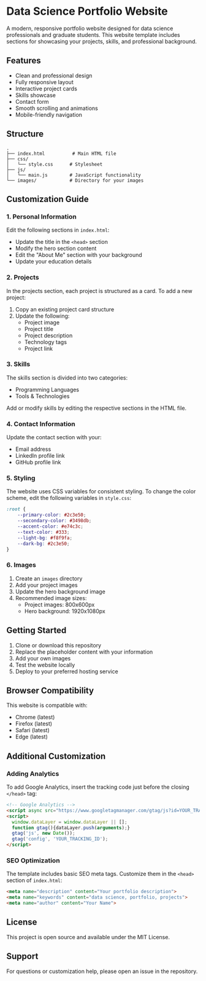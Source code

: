 # Data Science Portfolio Website

A modern, responsive portfolio website designed for data science professionals and graduate students. This website template includes sections for showcasing your projects, skills, and professional background.

## Features

- Clean and professional design
- Fully responsive layout
- Interactive project cards
- Skills showcase
- Contact form
- Smooth scrolling and animations
- Mobile-friendly navigation

## Structure

```
.
├── index.html          # Main HTML file
├── css/
│   └── style.css      # Stylesheet
├── js/
│   └── main.js        # JavaScript functionality
└── images/            # Directory for your images
```

## Customization Guide

### 1. Personal Information

Edit the following sections in `index.html`:

- Update the title in the `<head>` section
- Modify the hero section content
- Edit the "About Me" section with your background
- Update your education details

### 2. Projects

In the projects section, each project is structured as a card. To add a new project:

1. Copy an existing project card structure
2. Update the following:
   - Project image
   - Project title
   - Project description
   - Technology tags
   - Project link

### 3. Skills

The skills section is divided into two categories:
- Programming Languages
- Tools & Technologies

Add or modify skills by editing the respective sections in the HTML file.

### 4. Contact Information

Update the contact section with your:
- Email address
- LinkedIn profile link
- GitHub profile link

### 5. Styling

The website uses CSS variables for consistent styling. To change the color scheme, edit the following variables in `style.css`:

```css
:root {
    --primary-color: #2c3e50;
    --secondary-color: #3498db;
    --accent-color: #e74c3c;
    --text-color: #333;
    --light-bg: #f8f9fa;
    --dark-bg: #2c3e50;
}
```

### 6. Images

1. Create an `images` directory
2. Add your project images
3. Update the hero background image
4. Recommended image sizes:
   - Project images: 800x600px
   - Hero background: 1920x1080px

## Getting Started

1. Clone or download this repository
2. Replace the placeholder content with your information
3. Add your own images
4. Test the website locally
5. Deploy to your preferred hosting service

## Browser Compatibility

This website is compatible with:
- Chrome (latest)
- Firefox (latest)
- Safari (latest)
- Edge (latest)

## Additional Customization

### Adding Analytics

To add Google Analytics, insert the tracking code just before the closing `</head>` tag:

```html
<!-- Google Analytics -->
<script async src="https://www.googletagmanager.com/gtag/js?id=YOUR_TRACKING_ID"></script>
<script>
  window.dataLayer = window.dataLayer || [];
  function gtag(){dataLayer.push(arguments);}
  gtag('js', new Date());
  gtag('config', 'YOUR_TRACKING_ID');
</script>
```

### SEO Optimization

The template includes basic SEO meta tags. Customize them in the `<head>` section of `index.html`:

```html
<meta name="description" content="Your portfolio description">
<meta name="keywords" content="data science, portfolio, projects">
<meta name="author" content="Your Name">
```

## License

This project is open source and available under the MIT License.

## Support

For questions or customization help, please open an issue in the repository.